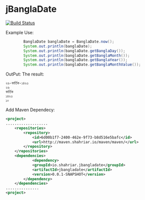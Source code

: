 # jBanglaDate

[![Build Status](http://jenkins.shahriar.io/buildStatus/icon?job=jdk-maven-test)](http://jenkins.shahriar.io/job/jdk-maven-test/)

Example Use:
```java
		BanglaDate banglaDate = BanglaDate.now();
		System.out.println(banglaDate);
		System.out.println(banglaDate.getBanglaDay());
		System.out.println(banglaDate.getBanglaMonth());
		System.out.println(banglaDate.getBanglaYear());
		System.out.println(banglaDate.getBanglaMonthValue());
```

OutPut:
The result:
```
২৬-কার্তিক-১৪২৩
২৬
কার্তিক
১৪২৩
১০
```

Add Maven Dependecy:
```xml
<project>
...................
	<repositories>
		<repository>
			<id>6d00b1f7-2400-462e-9f73-b8d516e5bafc</id>
			<url>http://maven.shahriar.io/maven/maven/</url>
		</repository>
	</repositories>
	<dependencies>
			<dependency>
			<groupId>io.shahriar.jbangladate</groupId>
			<artifactId>jbangladate</artifactId>
			<version>0.0.1-SNAPSHOT</version>
		</dependency>
	</dependencies>
...............
<project>
```

